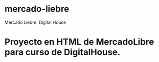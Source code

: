 # mercado-liebre
Mercado Liebre, Digital House

# Proyecto en HTML de MercadoLibre para curso de DigitalHouse.
